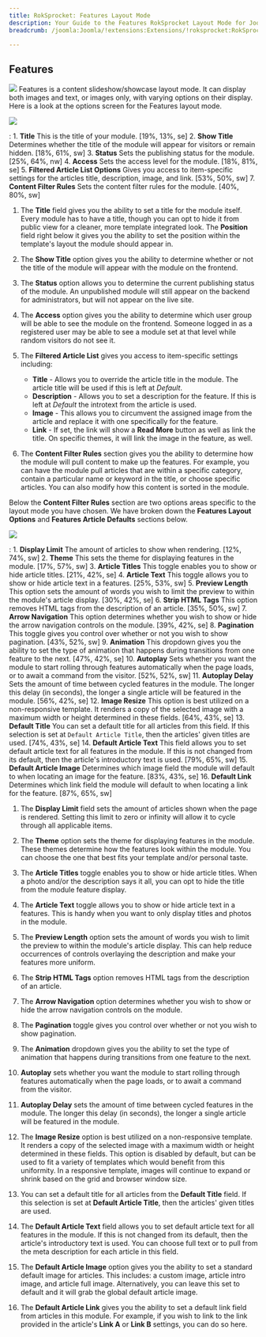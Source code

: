 ```yaml
---
title: RokSprocket: Features Layout Mode
description: Your Guide to the Features RokSprocket Layout Mode for Joomla
breadcrumb: /joomla:Joomla/!extensions:Extensions/!roksprocket:RokSprocket

---
```


Features
-----
![][features]
Features is a content slideshow/showcase layout mode. It can display both images and text, or images only, with varying options on their display. Here is a look at the options screen for the Features layout mode.

![][features_1]

:   1. **Title** This is the title of your module. [19%, 13%, se]
    2. **Show Title** Determines whether the title of the module will appear for visitors or remain hidden. [18%, 61%, sw]
    3. **Status** Sets the publishing status for the module. [25%, 64%, nw]
    4. **Access** Sets the access level for the module. [18%, 81%, se]
    5. **Filtered Article List Options** Gives you access to item-specific settings for the articles title, description, image, and link. [53%, 50%, sw]
    7. **Content Filter Rules** Sets the content filter rules for the module. [40%, 80%, sw]

1. The **Title** field gives you the ability to set a title for the module itself. Every module has to have a title, though you can opt to hide it from public view for a cleaner, more template integrated look. The **Position** field right below it gives you the ability to set the position within the template's layout the module should appear in.

2. The **Show Title** option gives you the ability to determine whether or not the title of the module will appear with the module on the frontend.

3. The **Status** option allows you to determine the current publishing status of the module. An unpublished module will still appear on the backend for administrators, but will not appear on the live site.

4. The **Access** option gives you the ability to determine which user group will be able to see the module on the frontend. Someone logged in as a registered user may be able to see a module set at that level while random visitors do not see it.

5. The **Filtered Article List** gives you access to item-specific settings including:

    * **Title** - Allows you to override the article title in the module. The article title will be used if this is left at *Default*.
    * **Description** - Allows you to set a description for the feature. If this is left at *Default* the introtext from the article is used. 
    * **Image** - This allows you to circumvent the assigned image from the article and replace it with one specifically for the feature. 
    * **Link** - If set, the link will show a **Read More** button as well as link the title. On specific themes, it will link the image in the feature, as well.

6. The **Content Filter Rules** section gives you the ability to determine how the module will pull content to make up the features. For example, you can have the module pull articles that are within a specific category, contain a particular name or keyword in the title, or choose specific articles. You can also modify how this content is sorted in the module.

Below the **Content Filter Rules** section are two options areas specific to the layout mode you have chosen. We have broken down the **Features Layout Options** and **Features Article Defaults** sections below.

![][features_2]

:   1. **Display Limit** The amount of articles to show when rendering. [12%, 74%, sw]
    2. **Theme** This sets the theme for displaying features in the module. [17%, 57%, sw]
    3. **Article Titles** This toggle enables you to show or hide article titles. [21%, 42%, se]
    4. **Article Text** This toggle allows you to show or hide article text in a features. [25%, 53%, sw]
    5. **Preview Length** This option sets the amount of words you wish to limit the preview to within the module's article display. [30%, 42%, se]
    6. **Strip HTML Tags** This option removes HTML tags from the description of an article. [35%, 50%, sw]
    7. **Arrow Navigation** This option determines whether you wish to show or hide the arrow navigation controls on the module. [39%, 42%, se]
    8. **Pagination** This toggle gives you control over whether or not you wish to show pagination. [43%, 52%, sw]
    9. **Animation**  This dropdown gives you the ability to set the type of animation that happens during transitions from one feature to the next. [47%, 42%, se]
    10. **Autoplay** Sets whether you want the module to start rolling through features automatically when the page loads, or to await a command from the visitor. [52%, 52%, sw]
    11. **Autoplay Delay** Sets the amount of time between cycled features in the module. The longer this delay (in seconds), the longer a single article will be featured in the module. [56%, 42%, se]
    12. **Image Resize** This option is best utilized on a non-responsive template. It renders a copy of the selected image with a maximum width or height determined in these fields. [64%, 43%, se]
    13. **Default Title** You can set a default title for all articles from this field. If this selection is set at `Default Article Title`, then the articles' given titles are used. [74%, 43%, se]
    14. **Default Article Text** This field allows you to set default article text for all features in the module. If this is not changed from its default, then the article's introductory text is used. [79%, 65%, sw]
    15. **Default Article Image** Determines which image field the module will default to when locating an image for the feature. [83%, 43%, se]
    16. **Default Link** Determines which link field the module will default to when locating a link for the feature. [87%, 65%, sw]

1. The **Display Limit** field sets the amount of articles shown when the page is rendered.  Setting this limit to zero or infinity will allow it to cycle through all applicable items.

2. The **Theme** option sets the theme for displaying features in the module. These themes determine how the features look within the module. You can choose the one that best fits your template and/or personal taste.

3. The **Article Titles** toggle enables you to show or hide article titles. When a photo and/or the description says it all, you can opt to hide the title from the module feature display.

4.  The **Article Text** toggle allows you to show or hide article text in a features. This is handy when you want to only display titles and photos in the module. 

5.  The **Preview Length** option sets the amount of words you wish to limit the preview to within the module's article display. This can help reduce occurrences of controls overlaying the description and make your features more uniform.

6. The **Strip HTML Tags** option removes HTML tags from the description of an article.

7.  The **Arrow Navigation** option determines whether you wish to show or hide the arrow navigation controls on the module.

8. The **Pagination** toggle gives you control over whether or not you wish to show pagination.

9.  The **Animation** dropdown gives you the ability to set the type of animation that happens during transitions from one feature to the next.

10.  **Autoplay** sets whether you want the module to start rolling through features automatically when the page loads, or to await a command from the visitor.

11.  **Autoplay Delay** sets the amount of time between cycled features in the module. The longer this delay (in seconds), the longer a single article will be featured in the module.

12.  The **Image Resize** option is best utilized on a non-responsive template. It renders a copy of the selected image with a maximum width or height determined in these fields. This option is disabled by default, but can be used to fit a variety of templates which would benefit from this uniformity. In a responsive template, images will continue to expand or shrink based on the grid and browser window size.

13.  You can set a default title for all articles from the **Default Title** field. If this selection is set at **Default Article Title**, then the articles' given titles are used. 

14. The **Default Article Text** field allows you to set default article text for all features in the module. If this is not changed from its default, then the article's introductory text is used. You can choose full text or to pull from the meta description for each article in this field.

15. The **Default Article Image** option gives you the ability to set a standard default image for articles. This includes: a custom image, article intro image, and article full image. Alternatively, you can leave this set to default and it will grab the global default article image.

16. The **Default Article Link** gives you the ability to set a default link field from articles in this module. For example, if you wish to link to the link provided in the article's **Link A** or **Link B** settings, you can do so here.

[features]: assets/features.jpeg
[features_link]: features_mode.md
[features_1]: assets/features_1.jpg
[features_2]: assets/features_2.jpeg